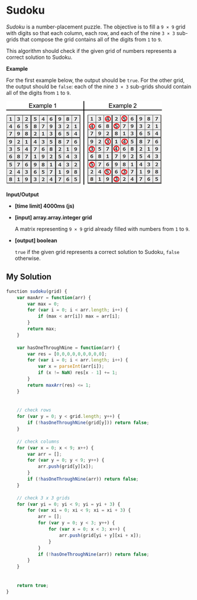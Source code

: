 # Sudoku
﻿_Sudoku_ is a number-placement puzzle. The objective is to fill a `9 × 9` grid with digits so that each column, each row, and each of the nine `3 × 3` sub-grids that compose the grid contains all of the digits from `1` to `9`.

This algorithm should check if the given grid of numbers represents a correct solution to Sudoku.

**Example**

For the first example below, the output should be `true`. For the other grid, the output should be `false`: each of the nine `3 × 3` sub-grids should contain all of the digits from `1` to `9`.

![](images/sudoku.png)

**Input/Output**

*   **[time limit] 4000ms (js)**

*   **[input] array.array.integer grid**

    A matrix representing `9 × 9` grid already filled with numbers from `1` to `9`.

*   **[output] boolean**

    `true` if the given grid represents a correct solution to Sudoku, `false` otherwise.


## My Solution
```javascript
﻿function sudoku(grid) {
    var maxArr = function(arr) {
        var max = 0;
        for (var i = 0; i < arr.length; i++) {
            if (max < arr[i]) max = arr[i];
        }
        return max;
    }
    
    var hasOneThroughNine = function(arr) {
        var res = [0,0,0,0,0,0,0,0,0];
        for (var i = 0; i < arr.length; i++) {
            var x = parseInt(arr[i]);
            if (x != NaN) res[x - 1] += 1;
        }
        return maxArr(res) <= 1;
    }
    
    
    // check rows
    for (var y = 0; y < grid.length; y++) {
        if (!hasOneThroughNine(grid[y])) return false;
    }
    
    // check columns
    for (var x = 0; x < 9; x++) {
        var arr = [];
        for (var y = 0; y < 9; y++) {
            arr.push(grid[y][x]);
        }
        if (!hasOneThroughNine(arr)) return false;
    }
    
    // check 3 x 3 grids
    for (var yi = 0; yi < 9; yi = yi + 3) {
        for (var xi = 0; xi < 9; xi = xi + 3) {
            arr = [];
            for (var y = 0; y < 3; y++) {
                for (var x = 0; x < 3; x++) {
                    arr.push(grid[yi + y][xi + x]);
                }
            }
            if (!hasOneThroughNine(arr)) return false;
        }
    }
    
    
    return true;
}
```
